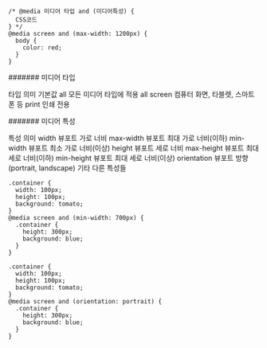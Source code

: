 ```
/* @media 미디어 타입 and (미디어특성) {
  CSS코드
} */
@media screen and (max-width: 1200px) {
  body {
    color: red;
  }
}
```


####### 미디어 타입

타입    의미                               기본값
all     모든 미디어 타입에 적용             all
screen  컴퓨터 화면, 타블렛, 스마트폰 등
print   인쇄 전용

####### 미디어 특성

특성       의미
width      뷰포트 가로 너비
max-width  뷰포트 최대 가로 너비(이하)
min-width  뷰포트 최소 가로 너비(이상)
height     뷰포트 세로 너비
max-height 뷰포트 최대 세로 너비(이하)
min-height 뷰포트 최대 세로 너비(이상)
orientation 뷰포트 방향(portrait, landscape)
기타        다른 특성들




```
.container {
  width: 100px;
  height: 100px;
  background: tomato;
}
@media screen and (min-width: 700px) {
  .container {
    height: 300px;
    background: blue;
  }
}
```

```
.container {
  width: 100px;
  height: 100px;
  background: tomato;
}
@media screen and (orientation: portrait) {
  .container {
    height: 300px;
    background: blue;
  }
}
```

